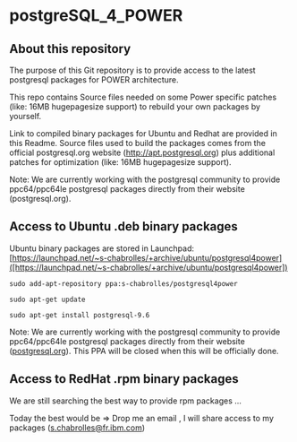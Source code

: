 # postgreSQL_4_POWER

## About this repository

The purpose of this Git repository is to provide access to the latest postgresql packages for POWER  architecture.

This repo contains Source files needed on some Power specific patches (like: 16MB hugepagesize support) to rebuild your own packages by yourself.

Link to compiled binary packages for Ubuntu and Redhat are provided in this Readme.
Source files used to build the packages comes from the official postgresql.org website (http://apt.postgresql.org) plus additional patches for optimization (like: 16MB hugepagesize support).

Note: We are currently working with the postgresql community to provide ppc64/ppc64le postgresql packages directly from their website (postgresql.org).

## Access to Ubuntu .deb binary packages

Ubuntu binary packages are stored in Launchpad:
[https://launchpad.net/~s-chabrolles/+archive/ubuntu/postgresql4power]([https://launchpad.net/~s-chabrolles/+archive/ubuntu/postgresql4power])

`sudo add-apt-repository ppa:s-chabrolles/postgresql4power`

`sudo apt-get update`

`sudo apt-get install postgresql-9.6`

Note: We are currently working with the postgresql community to provide ppc64/ppc64le postgresql packages directly from their website ([postgresql.org](https://www.postgresql.org/)). This PPA will be closed when this will be officially done.

## Access to RedHat .rpm binary packages
We are still searching the best way to provide rpm packages …

Today the best would be => Drop me an email , I will share access to my packages (s.chabrolles@fr.ibm.com)
